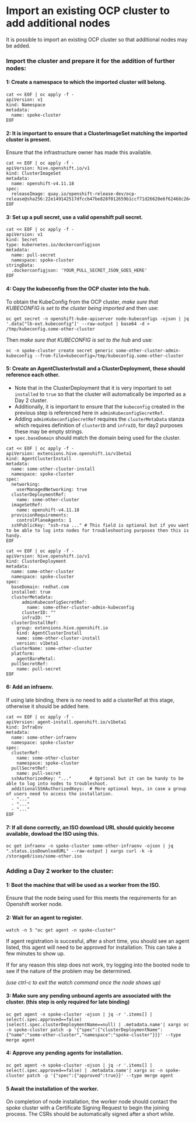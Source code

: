 # Import an existing OCP cluster to add additional nodes

It is possible to import an existing OCP cluster so that additional nodes may be added.

### Import the cluster and prepare it for the addition of further nodes:

#### 1: Create a namespace to which the imported cluster will belong.

```
cat << EOF | oc apply -f -
apiVersion: v1
kind: Namespace
metadata:
  name: spoke-cluster
EOF
```

#### 2: It is important to ensure that a ClusterImageSet matching the imported cluster is present.

Ensure that the infrastructure owner has made this available.

```
cat << EOF | oc apply -f -
apiVersion: hive.openshift.io/v1
kind: ClusterImageSet
metadata:
  name: openshift-v4.11.18
spec:
  releaseImage: quay.io/openshift-release-dev/ocp-release@sha256:22e149142517dfccb47be828f012659b1ccf71d26620e6f62468c264a7ce7863
EOF
```

#### 3: Set up a pull secret, use a valid openshift pull secret.

```
cat << EOF | oc apply -f -
apiVersion: v1
kind: Secret
type: kubernetes.io/dockerconfigjson
metadata:
  name: pull-secret
  namespace: spoke-cluster
stringData:
  .dockerconfigjson: 'YOUR_PULL_SECRET_JSON_GOES_HERE'
EOF
```

#### 4: Copy the kubeconfig from the OCP cluster into the hub.

To obtain the KubeConfig from the OCP cluster, _make sure that KUBECONFIG is set to the cluster being imported_ and then use:
```
oc get secret -n openshift-kube-apiserver node-kubeconfigs -ojson | jq '.data["lb-ext.kubeconfig"]' --raw-output | base64 -d > /tmp/kubeconfig.some-other-cluster
```

Then _make sure that KUBECONFIG is set to the hub_ and use:
```
oc -n spoke-cluster create secret generic some-other-cluster-admin-kubeconfig --from-file=kubeconfig=/tmp/kubeconfig.some-other-cluster
```

#### 5: Create an AgentClusterInstall and a ClusterDeployment, these should reference each other.

* Note that in the ClusterDeployment that it is very important to set `installed` to `true` so that the cluster will automatically be imported as a Day 2 cluster.
* Additionally, it is important to ensure that the `kubeconfig` created in the previous step is referenced here in `adminKubeconfigSecretRef`.
* Adding `adminKubeconfigSecretRef` requires the `clusterMetaData` stanza which requires definition of `clusterID` and `infraID`, for day2 purposes these may be empty strings.
* `spec.baseDomain` should match the domain being used for the cluster.

```
cat << EOF | oc apply -f -
apiVersion: extensions.hive.openshift.io/v1beta1
kind: AgentClusterInstall
metadata:
  name: some-other-cluster-install
  namespace: spoke-cluster
spec:
  networking:
    userManagedNetworking: true
  clusterDeploymentRef:
    name: some-other-cluster
  imageSetRef:
    name: openshift-v4.11.18
  provisionRequirements:
    controlPlaneAgents: 1
  sshPublicKey: "ssh-rsa ..." # This field is optional but if you want to be able to log into nodes for troubleshooting purposes then this is handy.
EOF

cat << EOF | oc apply -f -
apiVersion: hive.openshift.io/v1
kind: ClusterDeployment
metadata:
  name: some-other-cluster
  namespace: spoke-cluster
spec:
  baseDomain: redhat.com
  installed: true
  clusterMetadata:
      adminKubeconfigSecretRef:
        name: some-other-cluster-admin-kubeconfig
      clusterID: ""
      infraID: ""
  clusterInstallRef:
    group: extensions.hive.openshift.io
    kind: AgentClusterInstall
    name: some-other-cluster-install
    version: v1beta1
  clusterName: some-other-cluster
  platform:
    agentBareMetal:
  pullSecretRef:
    name: pull-secret
EOF

```

#### 6: Add an infraenv.

If using late binding, there is no need to add a clusterRef at this stage, otherwise it should be added here.

```
cat << EOF | oc apply -f -
apiVersion: agent-install.openshift.io/v1beta1
kind: InfraEnv
metadata:
  name: some-other-infraenv
  namespace: spoke-cluster
spec:
  clusterRef:
    name: some-other-cluster
    namespace: spoke-cluster
  pullSecretRef:
    name: pull-secret
  sshAuthorizedKey: "..."       # Optional but it can be handy to be able to log into nodes to troubleshoot.
  additionalSSHAuthorizedKeys:  # More optional keys, in case a group of users need to access the installation.
  - "..."
  - "..."
  - "..."
EOF
```

#### 7: If all done correctly, an ISO download URL should quickly become available, dowload the ISO using this.

```
oc get infraenv -n spoke-cluster some-other-infraenv -ojson | jq ".status.isoDownloadURL" --raw-output | xargs curl -k -o /storage0/isos/some-other.iso
```

### Adding a Day 2 worker to the cluster:

#### 1: Boot the machine that will be used as a worker from the ISO.

Ensure that the node being used for this meets the requirements for an Openshift worker node.

#### 2: Wait for an agent to register.

```
watch -n 5 "oc get agent -n spoke-cluster"
```

If agent registration is succesful, after a short time, you should see an agent listed, this agent will need to be approved for installation.
This can take a few minutes to show up.

If for any reason this step does not work, try logging into the booted node to see if the nature of the problem may be determined.

_(use ctrl-c to exit the watch command once the node shows up)_

#### 3: Make sure any pending unbound agents are associated with the cluster. (this step is only required for late binding)

```
oc get agent -n spoke-cluster -ojson | jq -r '.items[] | select(.spec.approved==false) |select(.spec.clusterDeploymentName==null) | .metadata.name'| xargs oc -n spoke-cluster patch -p '{"spec":{"clusterDeploymentName":{"name":"some-other-cluster","namespace":"spoke-cluster"}}}' --type merge agent
```

#### 4: Approve any pending agents for installation.

```
oc get agent -n spoke-cluster -ojson | jq -r '.items[] | select(.spec.approved==false) | .metadata.name'| xargs oc -n spoke-cluster patch -p '{"spec":{"approved":true}}' --type merge agent
```

#### 5 Await the installation of the worker. 

On completion of node installation, the worker node should contact the spoke cluster with a Certificate Signing Request to begin the joining process. The CSRs should be automatically signed after a short while.

